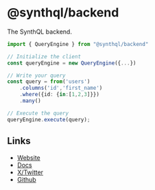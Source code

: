 # @synthql/backend

The SynthQL backend.

```ts
import { QueryEngine } from "@synthql/backend"

// Initialize the client
const queryEngine = new QueryEngine({...})

// Write your query
const query = from('users')
    .columns('id','first_name')
    .where({id: {in:[1,2,3]}})
    .many()

// Execute the query
queryEngine.execute(query);
```

## Links

-   [Website](https://synthql.github.io/SynthQL/)
-   [Docs](https://synthql.github.io/SynthQL/docs/getting-started)
-   [X/Twitter](https://twitter.com/fernandohur)
-   [Github](https://github.com/synthql/synthql)
